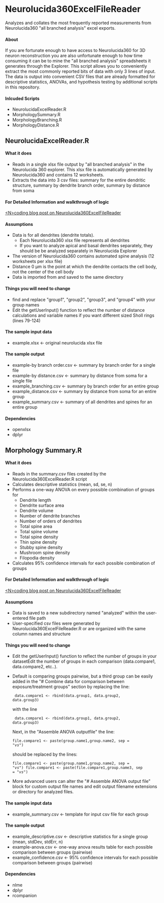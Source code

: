 # Neurolucida360ExcelFileReader
Analyzes and collates the most frequently reported measurements from Neurolucida360 "all branched analysis" excel exports.

#### About
If you are fortunate enough to have access to Neurolucida360 for 3D neuron reconstruction you are also unfortunate enough to how time consuming it can be to mine the "all branched analysis" spreadsheets it generates through the Explorer. This script allows you to conveniently extract the most commonly reported bits of data with only 3 lines of input. The data is output into convenient CSV files that are already formatted for descriptive statistics, ANOVAs, and hypothesis testing by additional scripts in this repository.

#### Inlcuded Scripts
* NeurolucidaExcelReader.R
* MorphologySummary.R
* MorphologyBranching.R
* MorphologyDistance.R

## NeurolucidaExcelReader.R

#### What it does

* Reads in a single xlsx file output by "all branched analysis" in the Neurolucida 360 explorer. This xlsx file is automatically generated by Neurolucida360 and contains 12 worksheets. 
* Extracts the data into 3 csv files: summary for the entire dendritic structure, summary by dendrite branch order, summary by distance from soma

#### For Detailed Information and walkthrough of logic
<a href = "https://haleygeek.com/2017/08/10/neurolucida360excelfilereader/">&lt;N&gt;coding blog post on Neurolucida360ExcelFileReader</a>

#### Assumptions

* Data is for all dendrites (dendrite totals).
  * Each Neurolucida360 xlsx file represents all dendrites
  * If you want to analyze apical and basal dendrites separately, they should be be analyzed separately in Neurolucida Explorer 
* The version of Neurolucida360 contains automated spine analysis (12 worksheets per xlsx file)
* Distance 0 μm is the point at which the dendrite contacts the cell body, not the center of the cell body
* Data is imported from and saved to the same directory

#### Things you will need to change

* find and replace "group1", "group2", "group3", and "group4" with your group names
* Edit the getUserInput() function to reflect the number of distance calculations and variable names if you want different sized Sholl rings (lines 79-124)

#### The sample input data

* example.xlsx <- original neurolucida xlsx file

#### The sample output

* example-by branch order.csv <- summary by branch order for a single file
* example-by distance.csv <- summary by distance from soma for a single file
* example_branching.csv <- summary by branch order for an entire group
* example_distance.csv <- summary by distance from soma for an entire group
* example_summary.csv <- summary of all dendrites and spines for an entire group

#### Dependencies

* openxlsx
* dplyr




## Morphology Summary.R

#### What it does

* Reads in the summary.csv files created by the Neurolucida360ExcelReader.R script
* Calculates descriptive statistics (mean, sd, se, n)
* Performs a one-way ANOVA on every possible combination of groups for
  *  Dendrite length
  *  Dendrite surface area
  *  Dendrite volume
  *  Number of dendrite branches
  *  Number of orders of dendrites
  *  Total spine area
  *  Total spine volume
  *  Total spine density
  *  Thin spine density
  *  Stubby spine density
  *  Mushroom spine density
  *  Filopodia density 
* Calculates 95% confidence intervals for each possible combination of groups


#### For Detailed Information and walkthrough of logic
<a href = "https://haleygeek.com/2017/08/12/morphologysummary/">&lt;N&gt;coding blog post on Neurolucida360ExcelFileReader</a>

#### Assumptions

* Data is saved to a new subdirectory named "analyzed" within the user-entered file path
* User-specified csv files were generated by Neurolucida360ExcelFileReader.R or are organized with the same column names and structure

#### Things you will need to change

* Edit the getUserInput() function to reflect the number of groups in your datasetEdit the number of groups in each comparison (data.compare1, data.compare2, etc..). 

* Default is comparing groups pairwise, but a third group can be easily added in the "# Combine data for comparison between exposure/treatment groups" section by replacing the line: 

   <code> data.compare1 <- rbind(data.group1, data.group2, data.group3)</code> 
 
   with the line 
 
   <code> data.compare1 <- rbind(data.group1, data.group2, data.group3)</code> 

   Next, in the "Assemble ANOVA outputfile" the line: 

   <code>file.compare1 <- paste(group.name1,group.name2, sep = "_vs_")</code> 

   should be replaced by the lines: 

   <code>file.compare1 <- paste(group.name1,group.name2, sep = "_vs_") 
   file.compare1 <- paste(file.compare1,group.name3, sep = "_vs_")</code> 

* More advanced users can alter the "# Assemble ANOVA output file" block for custom output file names and edit output filename extensions or directory for analyzed files.

#### The sample input data

* example_summary.csv <- template for input csv file for each group

#### The sample output

* example_descriptive.csv <- descriptive statistics for a single group (mean, stdDev, stdErr, n)
* example-anova.csv <- one-way anova results table for each possible comparison between groups (pairwise) 
* example_confidence.csv <- 95% confidence intervals for each possible comparison between groups (pairwise)

#### Dependencies

* nlme
* dplyr
* rcompanion
